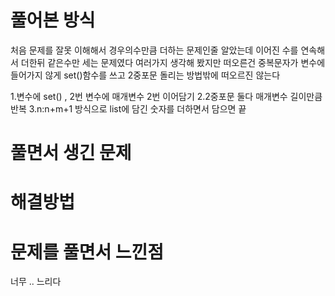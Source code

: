 # 풀어본 방식

처음 문제를 잘못 이해해서 경우의수만큼 더하는 문제인줄 알았는데 이어진 수를 연속해서 더한뒤 같은수만 세는 문제였다
여러가지 생각해 봤지만 떠오른건 중복문자가 변수에 들어가지 않게 set()함수를 쓰고 2중포문 돌리는 방법밖에 떠오르진 않는다

1.변수에 set() , 2번 변수에 매개변수 2번 이어담기
2.2중포문 둘다 매개변수 길이만큼 반복
3.n:n+m+1 방식으로 list에 담긴 숫자를 더하면서 담으면 끝

# 풀면서 생긴 문제

# 해결방법

# 문제를 풀면서 느낀점

너무 .. 느리다